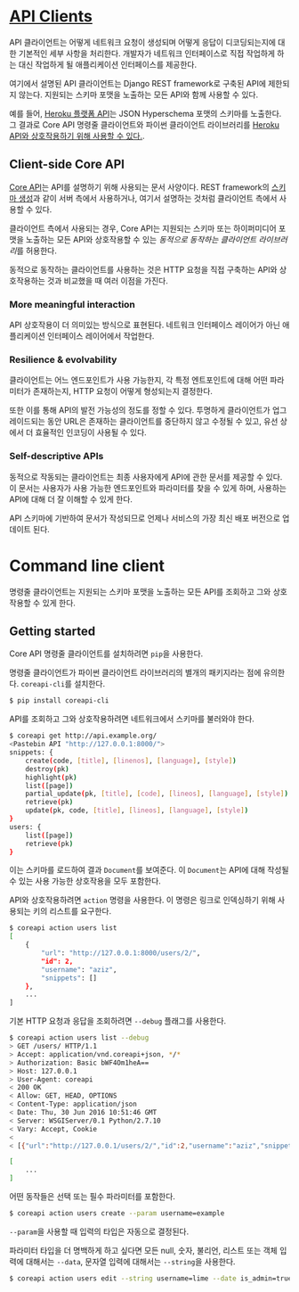# [API Clients](https://www.django-rest-framework.org/topics/api-clients/)
API 클라이언트는 어떻게 네트워크 요청이 생성되며 어떻게 응답이 디코딩되는지에 대한 기본적인 세부 사항을 처리한다. 개발자가 네트워크 인터페이스로 직접 작업하게 하는 대신 작업하게 될 애플리케이션 인터페이스를 제공한다.

여기에서 설명된 API 클라이언트는 Django REST framework로 구축된 API에 제한되지 않는다. 지원되는 스키마 포맷을 노출하는 모든 API와 함께 사용할 수 있다.

예를 들어, [Heroku 플랫폼 API](https://devcenter.heroku.com/categories/platform-api)는 JSON Hyperschema 포맷의 스키마를 노출한다. 그 결과로 Core API 명령줄 클라이언트와 파이썬 클라이언트 라이브러리를 [Heroku API와 상호작용하기 위해 사용할 수 있다.](https://www.coreapi.org/tools-and-resources/example-services/#heroku-json-hyper-schema).

## Client-side Core API
[Core API](https://www.coreapi.org/)는 API를 설명하기 위해 사용되는 문서 사양이다. REST framework의 [스키마 생성](../api-guide/schema.md)과 같이 서버 측에서 사용하거나, 여기서 설명하는 것처럼 클라이언트 측에서 사용할 수 있다.

클라이언트 측에서 사용되는 경우, Core API는 지원되는 스키마 또는 하이퍼미디어 포맷을 노출하는 모든 API와 상호작용할 수 있는 *동적으로 동작하는 클라이언트 라이브러리*를 허용한다.

동적으로 동작하는 클라이언트를 사용하는 것은 HTTP 요청을 직접 구축하는 API와 상호작용하는 것과 비교했을 때 여러 이점을 가진다.

### More meaningful interaction
API 상호작용이 더 의미있는 방식으로 표현된다. 네트워크 인터페이스 레이어가 아닌 애플리케이션 인터페이스 레이어에서 작업한다.

### Resilience & evolvability
클라이언트는 어느 엔드포인트가 사용 가능한지, 각 특정 엔트포인트에 대해 어떤 파라미터가 존재하는지, HTTP 요청이 어떻게 형성되는지 결정한다.

또한 이를 통해 API의 발전 가능성의 정도를 정할 수 있다. 투명하게 클라이언트가 업그레이드되는 동안 URL은 존재하는 클라이언트를 중단하지 않고 수정될 수 있고, 유선 상에서 더 효율적인 인코딩이 사용될 수 있다.

### Self-descriptive APIs
동적으로 작동되는 클라이언트는 최종 사용자에게 API에 관한 문서를 제공할 수 있다. 이 문서는 사용자가 사용 가능한 엔드포인트와 파라미터를 찾을 수 있게 하며, 사용하는 API에 대해 더 잘 이해할 수 있게 한다.

API 스키마에 기반하여 문서가 작성되므로 언제나 서비스의 가장 최신 배포 버전으로 업데이트 된다.

# Command line client
명령줄 클라이언트는 지원되는 스키마 포맷을 노출하는 모든 API를 조회하고 그와 상호작용할 수 있게 한다.

## Getting started
Core API 명령줄 클라이언트를 설치하려면 `pip`을 사용한다.

명령줄 클라이언트가 파이썬 클라이언트 라이브러리의 별개의 패키지라는 점에 유의한다. `coreapi-cli`를 설치한다.

```bash
$ pip install coreapi-cli
```

API를 조회하고 그와 상호작용하려면 네트워크에서 스키마를 불러와야 한다.

```bash
$ coreapi get http://api.example.org/
<Pastebin API "http://127.0.0.1:8000/">
snippets: {
    create(code, [title], [linenos], [language], [style])
    destroy(pk)
    highlight(pk)
    list([page])
    partial_update(pk, [title], [code], [lineos], [language], [style])
    retrieve(pk)
    update(pk, code, [title], [lineos], [language], [style])
}
users: {
    list([page])
    retrieve(pk)
}
```

이는 스키마를 로드하여 결과 `Document`를 보여준다. 이 `Document`는 API에 대해 작성될 수 있는 사용 가능한 상호작용을 모두 포함한다.

API와 상호작용하려면 `action` 명령을 사용한다. 이 명령은 링크로 인덱싱하기 위해 사용되는 키의 리스트를 요구한다.

```bash
$ coreapi action users list
[
    {
        "url": "http://127.0.0.1:8000/users/2/",
        "id": 2,
        "username": "aziz",
        "snippets": []
    },
    ...
]
```

기본 HTTP 요청과 응답을 조회하려면 `--debug` 플래그를 사용한다.

```bash
$ coreapi action users list --debug
> GET /users/ HTTP/1.1
> Accept: application/vnd.coreapi+json, */*
> Authorization: Basic bWF4Om1heA==
> Host: 127.0.0.1
> User-Agent: coreapi
< 200 OK
< Allow: GET, HEAD, OPTIONS
< Content-Type: application/json
< Date: Thu, 30 Jun 2016 10:51:46 GMT
< Server: WSGIServer/0.1 Python/2.7.10
< Vary: Accept, Cookie
<
< [{"url":"http://127.0.0.1/users/2/","id":2,"username":"aziz","snippets":[]},{"url":"http://127.0.0.1/users/3/","id":3,"username":"amy","snippets":["http://127.0.0.1/snippets/3/"]},{"url":"http://127.0.0.1/users/4/","id":4,"username":"max","snippets":["http://127.0.0.1/snippets/4/","http://127.0.0.1/snippets/5/","http://127.0.0.1/snippets/6/","http://127.0.0.1/snippets/7/"]},{"url":"http://127.0.0.1/users/5/","id":5,"username":"jose","snippets":[]},{"url":"http://127.0.0.1/users/6/","id":6,"username":"admin","snippets":["http://127.0.0.1/snippets/1/","http://127.0.0.1/snippets/2/"]}]

[
    ...
]
```

어떤 동작들은 선택 또는 필수 파라미터를 포함한다.

```bash
$ coreapi action users create --param username=example
```

`--param`을 사용할 때 입력의 타입은 자동으로 결정된다.

파라미터 타입을 더 명백하게 하고 싶다면 모든 null, 숫자, 불리언, 리스트 또는 객체 입력에 대해서는 `--data`, 문자열 입력에 대해서는 `--string`을 사용한다.

```bash
$ coreapi action users edit --string username=lime --date is_admin=true
```
